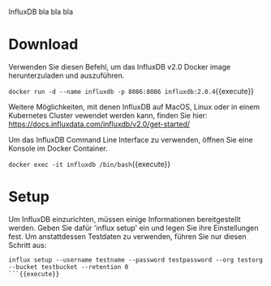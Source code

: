 <!-- A Katacoda scenario is a series of Markdown files, bash scripts and a JSON file to define how your scenario should be configured, the text for the scenario and any automation required.

## Task

Clone our example repository that contains the set of documentation with the following command:

`git clone https://github.com/katacoda/scenario-examples.git katacoda-scenario-examples`{{execute}}

Within the repository, you will see a set of examples of implementing various Katacoda functionality.

The scenario you are currently reading is in the directory `ls -lha katacoda-scenario-examples/create-scenario-101`{{execute}}. The directory name is what defines the URL.

An example of the current step is `katacoda-scenario-examples/create-scenario-101/step1.md`{{open}}

All the steps are collected via a JSON file, for example, `katacoda-scenario-examples/create-scenario-101/index.json`{{open}}.

The JSON file defines the scenario title, the description, steps order, the UI layout and environment. You can find more about the layouts within our scenarios at [katacoda.com/docs/scenarios/layouts](https://katacoda.com/docs/scenarios/layouts) and environments at [katacoda.com/docs/scenarios/environments](https://katacoda.com/docs/scenarios/environments). -->

InfluxDB bla bla bla

# Download

Verwenden Sie diesen Befehl, um das InfluxDB v2.0 Docker image herunterzuladen und auszuführen.

`docker run -d --name influxdb -p 8086:8086 influxdb:2.0.4`{{execute}}

Weitere Möglichkeiten, mit denen InfluxDB auf MacOS, Linux oder in einem Kubernetes Cluster vewendet werden kann, finden Sie hier: https://docs.influxdata.com/influxdb/v2.0/get-started/

Um das InfluxDB Command Line Interface zu verwenden, öffnen Sie eine Konsole im Docker Container.

`docker exec -it influxdb /bin/bash`{{execute}}

# Setup

Um InfluxDB einzurichten, müssen einige Informationen bereitgestellt werden. Geben Sie dafür 'influx setup' ein und legen Sie ihre Einstellungen fest. Um anstattdessen Testdaten zu verwenden, führen Sie nur diesen Schritt aus:

```
influx setup --username testname --password testpassword --org testorg --bucket testbucket --retention 0
```{{execute}}